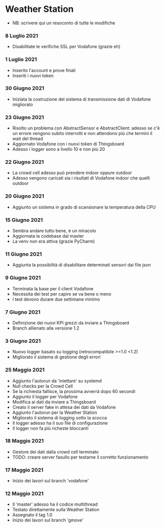 # Weather Station

- NB: scrivere qui un resoconto di tutte le modifiche

### 8 Luglio 2021
- Disabilitate le verifiche SSL per Vodafone (grazie eh)

### 1 Luglio 2021
- Inserito l'account e prove finali
- Inseriti i nuovi token

### 30 Giugno 2021
- Iniziata la costruzione del sistema di transmissione dati di Vodafone migliorato

### 23 Giugno 2021
- Risolto un problema con AbstractSensor e AbstractClient: adesso se c'è un errore vengono subito interrotti e non attendono più che termini il wait del thread
- Aggiornato Vodafone con i nuovi token di Thingsboard
- Adesso i logger sono a livello 10 e non più 20

### 22 Giugno 2021
- La crowd cell adesso può prendere indoor oppure outdoor
- Adesso vengono caricati sia i risultati di Vodafone indoor che quelli outdoor

### 20 Giugno 2021
- Aggiunto un sistema in grado di scansionare la temperatura della CPU

### 15 Giugno 2021
- Sembra andare tutto bene, è un miracolo
- Aggiornata la codebase dal master
- La venv non era attiva (grazie PyCharm)

### 11 Giugno 2021
- Aggiunta la possibilità di disabilitare determinati sensori dai file json

### 9 Giugno 2021
- Terminata la base per il client Vodafone
- Necessita dei test per capire se va bene o meno
- I test devono durare due settimane minimo

### 7 Giugno 2021
- Definizione dei nuovi KPI grezzi da inviare a Thingsboard
- Branch allienato alla versione 1.2

### 3 Giugno 2021
- Nuovo logger basato su logging (retrocompatibile >=1.0 <1.2)
- Migliorato il sistema di gestione degli errori

### 25 Maggio 2021
- Aggiunto l'autorun da 'iniettare' su systemd
- Null checks per la Crowd Cell
- Se la richiesta fallisce, la prossima avverrà dopo 60 secondi
- Aggiunto il logger per Vodafone
- Modifica ai dati da inviare a Thingsboard
- Creato il server fake in attesa dei dati da Vodafone
- Aggiunto l'autorun per la Weather Station
- Migliorato il sistema di logging sotto la scocca
- Il logger adesso ha il suo file di configurazione
- Il logger non fa più richeste bloccanti

### 18 Maggio 2021
- Gestore dei dati dalla crowd cell terminato
- TODO: creare server fasullo per testarne il corretto funzionamento

### 17 Maggio 2021
- Inizio dei lavori sul branch 'vodafone'

### 12 Maggio 2021
- Il 'master' adesso ha il codice multithread
- Testato direttamente sulla Weather Station
- Assegnato il tag 1.0
- Inizio dei lavori sul branch 'gmove'